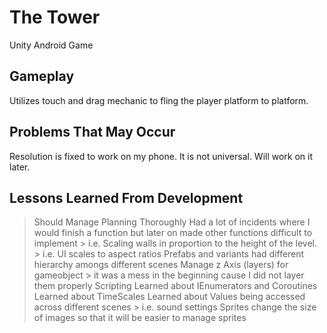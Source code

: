 # The Tower

Unity Android Game

## Gameplay

Utilizes touch and drag mechanic to fling the player platform to platform.

## Problems That May Occur

Resolution is fixed to work on my phone. It is not universal. Will work on it later.

## Lessons Learned From Development
> Should Manage Planning Thoroughly
  > Had a lot of incidents where I would finish a function but later on made other functions difficult to implement
    > i.e. Scaling walls in proportion to the height of the level.
    > i.e. UI scales to aspect ratios
  > Prefabs and variants had different hierarchy amongs different scenes
  > Manage z Axis (layers) for gameobject
    > it was a mess in the beginning cause I did not layer them properly
> Scripting
  > Learned about IEnumerators and Coroutines
  > Learned about TimeScales
  > Learned about Values being accessed across different scenes
    > i.e. sound settings
> Sprites
  > change the size of images so that it will be easier to manage sprites
  
